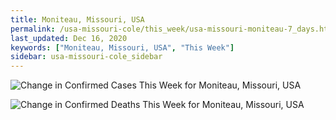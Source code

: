 ```yaml
---
title: Moniteau, Missouri, USA
permalink: /usa-missouri-cole/this_week/usa-missouri-moniteau-7_days.html
last_updated: Dec 16, 2020
keywords: ["Moniteau, Missouri, USA", "This Week"]
sidebar: usa-missouri-cole_sidebar
---
```


![Change in Confirmed Cases This Week for Moniteau, Missouri, USA](/covid_tracker/images/graphs/usa-missouri-moniteau-delta_confirmed-7_days_graph.png)

![Change in Confirmed Deaths This Week for Moniteau, Missouri, USA](/covid_tracker/images/graphs/usa-missouri-moniteau-delta_deaths-7_days_graph.png)
